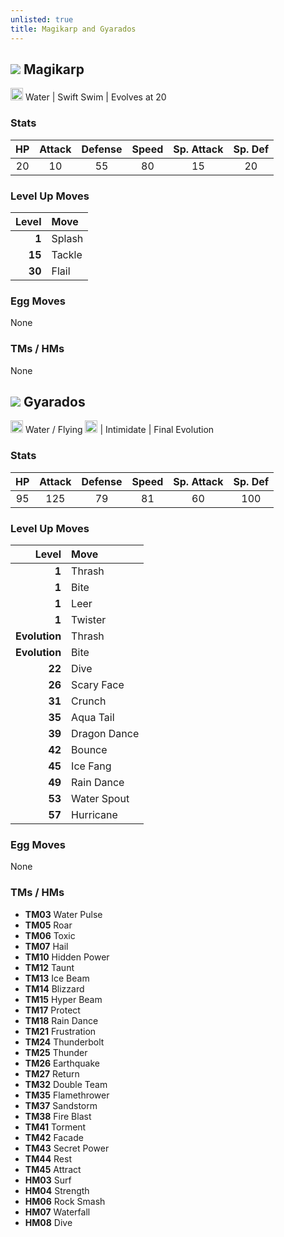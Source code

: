 ```yaml
---
unlisted: true
title: Magikarp and Gyarados
---
```

## ![](https://serebii.net/emerald/pokemon/129.png) Magikarp
<img src="https://archives.bulbagarden.net/media/upload/thumb/8/80/Water_icon_SwSh.png/64px-Water_icon_SwSh.png" width="20px" height="20px"> Water | Swift Swim | Evolves at 20

### Stats

| HP | Attack | Defense | Speed | Sp. Attack | Sp. Def |
|:---:|:---:|:---:|:---:|:---:|:---:|
| 20 | 10 | 55 | 80 | 15 | 20 |

### Level Up Moves

| Level | Move |
|---:|:---|
| **1** | Splash |
| **15** | Tackle |
| **30** | Flail |

### Egg Moves
None

### TMs / HMs
None

## ![](https://serebii.net/emerald/pokemon/130.png) Gyarados
<img src="https://archives.bulbagarden.net/media/upload/thumb/8/80/Water_icon_SwSh.png/64px-Water_icon_SwSh.png" width="20px" height="20px"> Water / Flying <img src="https://archives.bulbagarden.net/media/upload/thumb/b/b5/Flying_icon_SwSh.png/64px-Flying_icon_SwSh.png" width="20px" height="20px"> | Intimidate | Final Evolution

### Stats

| HP | Attack | Defense | Speed | Sp. Attack | Sp. Def |
|:---:|:---:|:---:|:---:|:---:|:---:|
| 95 | 125 | 79 | 81 | 60 | 100 |

### Level Up Moves

| Level | Move |
|---:|:---|
| **1** | Thrash |
| **1** | Bite |
| **1** | Leer |
| **1** | Twister |
| **Evolution** | Thrash |
| **Evolution** | Bite |
| **22** | Dive |
| **26** | Scary Face |
| **31** | Crunch |
| **35** | Aqua Tail |
| **39** | Dragon Dance |
| **42** | Bounce |
| **45** | Ice Fang |
| **49** | Rain Dance |
| **53** | Water Spout |
| **57** | Hurricane |

### Egg Moves
None

### TMs / HMs
- **TM03** Water Pulse
- **TM05** Roar
- **TM06** Toxic
- **TM07** Hail
- **TM10** Hidden Power
- **TM12** Taunt
- **TM13** Ice Beam
- **TM14** Blizzard
- **TM15** Hyper Beam
- **TM17** Protect
- **TM18** Rain Dance
- **TM21** Frustration
- **TM24** Thunderbolt
- **TM25** Thunder
- **TM26** Earthquake
- **TM27** Return
- **TM32** Double Team
- **TM35** Flamethrower
- **TM37** Sandstorm
- **TM38** Fire Blast
- **TM41** Torment
- **TM42** Facade
- **TM43** Secret Power
- **TM44** Rest
- **TM45** Attract
- **HM03** Surf
- **HM04** Strength
- **HM06** Rock Smash
- **HM07** Waterfall
- **HM08** Dive